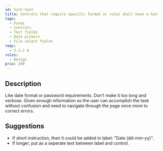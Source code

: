 ```yaml
---
id: hint-text
title: Controls that require specific format or rules shall have a hint text
tags:
  - Forms
  - Controls
  - Text fields
  - Date pickers
  - File select fields
reqs:
  - 3.3.2 A
roles:
  - Design
prio: 209
---
```


## Description

Like date format or password requirements. Don’t make it too long and verbose. Given enough information so the user can accomplish the task without confusion and need to navigate through the page once more to correct errors.

## Suggestions

- If short instruction, then it could be added in label: "Date (dd-mm-yy)".
- If longer, put as a seperate text between label and control.
